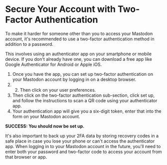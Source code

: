 # Secure Your Account with Two-Factor Authentication

To make it harder for someone other than you to access your Mastodon account, it's recommended to use a two-factor authentication method in addition to a password.

This involves using an authenticator app on your smartphone or mobile device. If you don't already have one, you can download a free app like Google Authenticator for Android or Apple iOS.

1. Once you have the app, you can set up two-factor authentication on your Mastodon account by logging in on a desktop browser.
2. 2. Then click on your user preferences.
3. Then click on the two-factor authentication sub-section, click set up, and follow the instructions to scan a QR code using your authenticator app.
4. Your authentication app will give you a six-digit token, enter that into the form on your Mastodon account.

**SUCCESS: You should now be set up.**

It's also important to back up your 2FA data by storing recovery codes in a safe place in case you lose your phone or can't access the authenticator app. When logging in to your Mastodon account in the future, you'll need to enter both your password and two-factor code to access your account from that browser or app.
